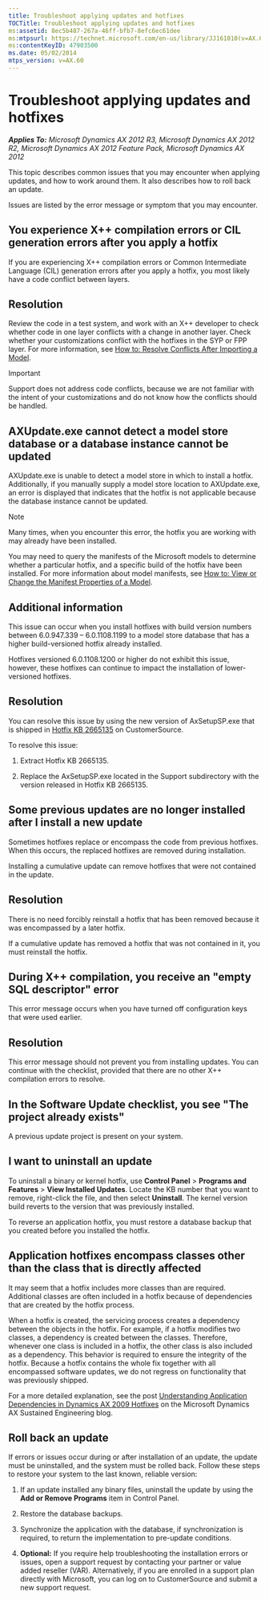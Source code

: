 ```yaml
---
title: Troubleshoot applying updates and hotfixes
TOCTitle: Troubleshoot applying updates and hotfixes
ms:assetid: 8ec5b487-267a-46ff-bfb7-8efc6ec61dee
ms:mtpsurl: https://technet.microsoft.com/en-us/library/JJ161010(v=AX.60)
ms:contentKeyID: 47903500
ms.date: 05/02/2014
mtps_version: v=AX.60
---
```


# Troubleshoot applying updates and hotfixes 


_**Applies To:** Microsoft Dynamics AX 2012 R3, Microsoft Dynamics AX 2012 R2, Microsoft Dynamics AX 2012 Feature Pack, Microsoft Dynamics AX 2012_

This topic describes common issues that you may encounter when applying updates, and how to work around them. It also describes how to roll back an update.

Issues are listed by the error message or symptom that you may encounter.

## You experience X++ compilation errors or CIL generation errors after you apply a hotfix

If you are experiencing X++ compilation errors or Common Intermediate Language (CIL) generation errors after you apply a hotfix, you most likely have a code conflict between layers.

## Resolution

Review the code in a test system, and work with an X++ developer to check whether code in one layer conflicts with a change in another layer. Check whether your customizations conflict with the hotfixes in the SYP or FPP layer. For more information, see [How to: Resolve Conflicts After Importing a Model](how-to-resolve-conflicts-after-importing-a-model.md).


> [!IMPORTANT]
> <P>Support does not address code conflicts, because we are not familiar with the intent of your customizations and do not know how the conflicts should be handled.</P>



## AXUpdate.exe cannot detect a model store database or a database instance cannot be updated

AXUpdate.exe is unable to detect a model store in which to install a hotfix. Additionally, if you manually supply a model store location to AXUpdate.exe, an error is displayed that indicates that the hotfix is not applicable because the database instance cannot be updated.


> [!NOTE]
> <P>Many times, when you encounter this error, the hotfix you are working with may already have been installed.</P>
> <P>You may need to query the manifests of the Microsoft models to determine whether a particular hotfix, and a specific build of the hotfix have been installed. For more information about model manifests, see <A href="how-to-view-or-change-the-manifest-properties-of-a-model.md">How to: View or Change the Manifest Properties of a Model</A>.</P>



## Additional information

This issue can occur when you install hotfixes with build version numbers between 6.0.947.339 – 6.0.1108.1199 to a model store database that has a higher build-versioned hotfix already installed.

Hotfixes versioned 6.0.1108.1200 or higher do not exhibit this issue, however, these hotfixes can continue to impact the installation of lower-versioned hotfixes.

## Resolution

You can resolve this issue by using the new version of AxSetupSP.exe that is shipped in [Hotfix KB 2665135](https://mbs.microsoft.com/knowledgebase/kbdisplay.aspx?wtntzsmnwukntmmytpnryvznnpwyswvqrrxvwprvzmrknonr) on CustomerSource.

To resolve this issue:

1.  Extract Hotfix KB 2665135.

2.  Replace the AxSetupSP.exe located in the Support subdirectory with the version released in Hotfix KB 2665135.

## Some previous updates are no longer installed after I install a new update

Sometimes hotfixes replace or encompass the code from previous hotfixes. When this occurs, the replaced hotfixes are removed during installation.

Installing a cumulative update can remove hotfixes that were not contained in the update.

## Resolution

There is no need forcibly reinstall a hotfix that has been removed because it was encompassed by a later hotfix.

If a cumulative update has removed a hotfix that was not contained in it, you must reinstall the hotfix.

## During X++ compilation, you receive an "empty SQL descriptor" error

This error message occurs when you have turned off configuration keys that were used earlier.

## Resolution

This error message should not prevent you from installing updates. You can continue with the checklist, provided that there are no other X++ compilation errors to resolve.

## In the Software Update checklist, you see "The project already exists"

A previous update project is present on your system.

## I want to uninstall an update

To uninstall a binary or kernel hotfix, use **Control Panel** \> **Programs and Features** \> **View Installed Updates**. Locate the KB number that you want to remove, right-click the file, and then select **Uninstall**. The kernel version build reverts to the version that was previously installed.

To reverse an application hotfix, you must restore a database backup that you created before you installed the hotfix.

## Application hotfixes encompass classes other than the class that is directly affected

It may seem that a hotfix includes more classes than are required. Additional classes are often included in a hotfix because of dependencies that are created by the hotfix process.

When a hotfix is created, the servicing process creates a dependency between the objects in the hotfix. For example, if a hotfix modifies two classes, a dependency is created between the classes. Therefore, whenever one class is included in a hotfix, the other class is also included as a dependency. This behavior is required to ensure the integrity of the hotfix. Because a hotfix contains the whole fix together with all encompassed software updates, we do not regress on functionality that was previously shipped.

For a more detailed explanation, see the post [Understanding Application Dependencies in Dynamics AX 2009 Hotfixes](http://blogs.technet.com/b/dynamicsaxse/archive/2011/05/11/understanding-dependencies-in-dynamics-ax-2009-hotfixes.aspx) on the Microsoft Dynamics AX Sustained Engineering blog.

## Roll back an update

If errors or issues occur during or after installation of an update, the update must be uninstalled, and the system must be rolled back. Follow these steps to restore your system to the last known, reliable version:

1.  If an update installed any binary files, uninstall the update by using the **Add or Remove Programs** item in Control Panel.

2.  Restore the database backups.

3.  Synchronize the application with the database, if synchronization is required, to return the implementation to pre-update conditions.

4.  **Optional:** If you require help troubleshooting the installation errors or issues, open a support request by contacting your partner or value added reseller (VAR). Alternatively, if you are enrolled in a support plan directly with Microsoft, you can log on to CustomerSource and submit a new support request.

  


